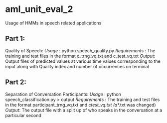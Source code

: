 # aml_unit_eval_2
Usage of HMMs in speech related applications

## Part 1:
Quality of Speech:
  *Usage* : python speech_quality.py
  *Requirements* : The training and test files in the format c<num>_trng_vq.txt and c<num>_test_vq.txt
  *Output*: Output files of predicted values at various time values corresponding to the input along with Quality index and number of occurrences on terminal

## Part 2:
Separation of Conversation Participants:
  *Usage* : python speech_classification.py > output
  *Requirements* : The training and test files in the format participant_trng_vq.txt and c<num>_test_vq.txt (a_*.txt was changed)
  *Output*: The output file with a split up of who speaks in the conversation at a particular second
